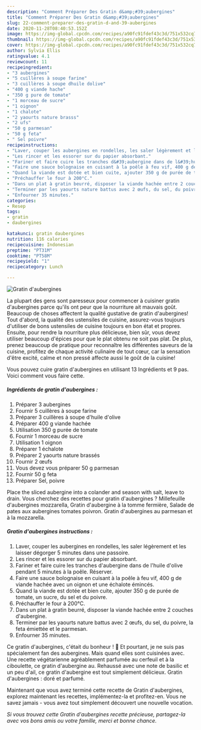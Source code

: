 ```yaml
---
description: "Comment Préparer Des Gratin d&amp;#39;aubergines"
title: "Comment Préparer Des Gratin d&amp;#39;aubergines"
slug: 22-comment-preparer-des-gratin-d-and-39-aubergines
date: 2020-11-28T08:40:53.152Z
image: https://img-global.cpcdn.com/recipes/a90fc91fdef43c3d/751x532cq70/gratin-daubergines-photo-principale-de-la-recette.jpg
thumbnail: https://img-global.cpcdn.com/recipes/a90fc91fdef43c3d/751x532cq70/gratin-daubergines-photo-principale-de-la-recette.jpg
cover: https://img-global.cpcdn.com/recipes/a90fc91fdef43c3d/751x532cq70/gratin-daubergines-photo-principale-de-la-recette.jpg
author: Sylvia Ellis
ratingvalue: 4.1
reviewcount: 11
recipeingredient:
- "3 aubergines"
- "5 cuillères à soupe farine"
- "3 cuillères à soupe dhuile dolive"
- "400 g viande hache"
- "350 g pure de tomate"
- "1 morceau de sucre"
- "1 oignon"
- "1 chalote"
- "2 yaourts nature brasss"
- "2 ufs"
- "50 g parmesan"
- "50 g feta"
- " Sel poivre"
recipeinstructions:
- "Laver, couper les aubergines en rondelles, les saler légèrement et les laisser dégorger 5 minutes dans une passoire."
- "Les rincer et les essorer sur du papier absorbant."
- "Fariner et faire cuire les tranches d&#39;aubergine dans de l&#39;huile d&#39;olive pendant 5 minutes à la poêle. Réserver."
- "Faire une sauce bolognaise en cuisant à la poêle à feu vif, 400 g de viande hachée avec un oignon et une échalote émincés."
- "Quand la viande est dotée et bien cuite, ajouter 350 g de purée de tomate, un sucre, du sel et du poivre."
- "Préchauffer le four à 200°C."
- "Dans un plat à gratin beurré, disposer la viande hachée entre 2 couches d&#39;aubergine."
- "Terminer par les yaourts nature battus avec 2 œufs, du sel, du poivre, la feta émiettée et le parmesan."
- "Enfourner 35 minutes."
categories:
- Resep
tags:
- gratin
- daubergines

katakunci: gratin daubergines 
nutrition: 116 calories
recipecuisine: Indonesian
preptime: "PT31M"
cooktime: "PT58M"
recipeyield: "1"
recipecategory: Lunch

---
```



![Gratin d&#39;aubergines](https://img-global.cpcdn.com/recipes/a90fc91fdef43c3d/751x532cq70/gratin-daubergines-photo-principale-de-la-recette.jpg)

La plupart des gens sont paresseux pour commencer à cuisiner gratin d&#39;aubergines parce qu'ils ont peur que la nourriture ait mauvais goût. Beaucoup de choses affectent la qualité gustative de gratin d&#39;aubergines! Tout d'abord, la qualité des ustensiles de cuisine, assurez-vous toujours d'utiliser de bons ustensiles de cuisine toujours en bon état et propres. Ensuite, pour rendre la nourriture plus délicieuse, bien sûr, vous devez utiliser beaucoup d'épices pour que le plat obtenu ne soit pas plat. De plus, prenez beaucoup de pratique pour reconnaître les différentes saveurs de la cuisine, profitez de chaque activité culinaire de tout cœur, car la sensation d'être excité, calme et non pressé affecte aussi le goût de la cuisine!

<!--inarticleads1-->

Vous pouvez cuire gratin d&#39;aubergines en utilisant 13 Ingrédients et 9 pas. Voici comment vous faire cette.

##### Ingrédients de gratin d&#39;aubergines :

1. Préparer 3 aubergines
1. Fournir 5 cuillères à soupe farine
1. Préparer 3 cuillères à soupe d&#39;huile d&#39;olive
1. Préparer 400 g viande hachée
1. Utilisation 350 g purée de tomate
1. Fournir 1 morceau de sucre
1. Utilisation 1 oignon
1. Préparer 1 échalote
1. Préparer 2 yaourts nature brassés
1. Fournir 2 œufs
1. Vous devez vous préparer 50 g parmesan
1. Fournir 50 g feta
1. Préparer  Sel, poivre


Place the sliced aubergine into a colander and season with salt, leave to drain. Vous cherchez des recettes pour gratin d&#39;aubergines ? Millefeuille d&#39;aubergines mozzarella, Gratin d&#39;aubergine à la tomme fermière, Salade de pates aux aubergines tomates poivron. Gratin d&#39;aubergines au parmesan et à la mozzarella. 

<!--inarticleads2-->

##### Gratin d&#39;aubergines instructions :

1. Laver, couper les aubergines en rondelles, les saler légèrement et les laisser dégorger 5 minutes dans une passoire.
1. Les rincer et les essorer sur du papier absorbant.
1. Fariner et faire cuire les tranches d&#39;aubergine dans de l&#39;huile d&#39;olive pendant 5 minutes à la poêle. Réserver.
1. Faire une sauce bolognaise en cuisant à la poêle à feu vif, 400 g de viande hachée avec un oignon et une échalote émincés.
1. Quand la viande est dotée et bien cuite, ajouter 350 g de purée de tomate, un sucre, du sel et du poivre.
1. Préchauffer le four à 200°C.
1. Dans un plat à gratin beurré, disposer la viande hachée entre 2 couches d&#39;aubergine.
1. Terminer par les yaourts nature battus avec 2 œufs, du sel, du poivre, la feta émiettée et le parmesan.
1. Enfourner 35 minutes.


Ce gratin d&#39;aubergines, c&#39;était du bonheur ! 🙂 Et pourtant, je ne suis pas spécialement fan des aubergines. Mais quand elles sont cuisinées avec. Une recette végétarienne agréablement parfumée au cerfeuil et à la ciboulette, ce gratin d&#39;aubergine au. Rehaussé avec une note de basilic et un peu d&#39;ail, ce gratin d&#39;aubergine est tout simplement délicieux. Gratin d&#39;aubergines : doré et parfumé. 

<!--inarticleads1-->

<p>
Maintenant que vous avez terminé cette recette de Gratin d&#39;aubergines, explorez maintenant les recettes, implémentez-la et profitez-en. Vous ne savez jamais - vous avez tout simplement découvert une nouvelle vocation.
</p>

<p>
<i>Si vous trouvez cette Gratin d&#39;aubergines recette précieuse, partagez-la avec vos bons amis ou votre famille, merci et bonne chance.</i>
</p>

